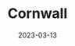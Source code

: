 ---
title: "Cornwall"
excerpt: "Where the waves conspire and return"
layout: gallery
gallery_name: "cornwall"
date: 2023-03-13
tags:
  - 🌊Coastal
header:
  overlay_image: Portmourth-beach-3v1.jpg
---
